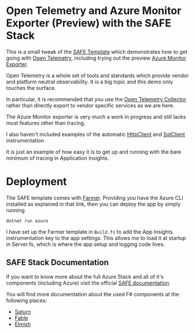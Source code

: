 # Open Telemetry and Azure Monitor Exporter (Preview) with the SAFE Stack

This is a small tweak of the [SAFE Template](https://safe-stack.github.io/docs/template-overview/) which demonstrates how to get going with [Open Telemetry](https://devblogs.microsoft.com/dotnet/opentelemetry-net-reaches-v1-0/), including trying out the preview [Azure Monitor Exporter](https://docs.microsoft.com/en-us/azure/azure-monitor/app/opentelemetry-enable?tabs=net&WT.mc_id=DT-MVP-5003978).

Open Telemetry is a whole set of tools and standards which provide vendor and platform neutral observability. It is a big topic and this demo only touches the surface.

In particular, it is recommended that you use the [Open Telemetry Collector](https://opentelemetry.io/docs/collector/) rather than directly export to vendor specific services as we are here.

The Azure Monitor exporter is very much a work in progress and still lacks most features other than tracing.

I also haven't included examples of the automatic [HttpClient](https://github.com/open-telemetry/opentelemetry-dotnet/blob/main/src/OpenTelemetry.Instrumentation.Http/README.md) and [SqlClient](https://github.com/open-telemetry/opentelemetry-dotnet/blob/main/src/OpenTelemetry.Instrumentation.SqlClient/README.md) instrumentation

It is just an example of how easy it is to get up and running with the bare minimum of tracing in Application Insights.


# Deployment

The SAFE template comes with [Farmer](https://compositionalit.github.io/farmer/quickstarts/quickstart-3/). Providing you have the Azure CLI installed as explained in that link, then you can deploy the app by simply running

`dotnet run azure`

I have set up the Farmer template in `Build.fs` to add the App Insights instrumentation key to the app settings. This allows me to load it at startup in Server.fs, which is where the app setup and logging code lives.


## SAFE Stack Documentation

If you want to know more about the full Azure Stack and all of it's components (including Azure) visit the official [SAFE documentation](https://safe-stack.github.io/docs/).

You will find more documentation about the used F# components at the following places:

* [Saturn](https://saturnframework.org/)
* [Fable](https://fable.io/docs/)
* [Elmish](https://elmish.github.io/elmish/)
